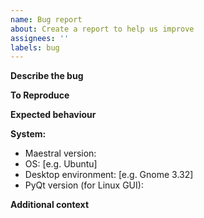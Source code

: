 ```yaml
---
name: Bug report
about: Create a report to help us improve
assignees: ''
labels: bug
---
```


**Describe the bug**
<!--- A clear and concise description of what the bug is. --->

**To Reproduce**
<!--- Steps to reproduce the behaviour. --->

**Expected behaviour**
<!--- A clear and concise description of what you expected to happen. --->

**System:**
<!--- Please complete the following information. --->
<!--- To find the PyQt5 version, run `python3 -c "from PyQt5.Qt import PYQT_VERSION_STR; print(PYQT_VERSION_STR)"` --->
 - Maestral version:
 - OS: [e.g. Ubuntu]
 - Desktop environment: [e.g. Gnome 3.32]
 - PyQt version (for Linux GUI):

**Additional context**
<!--- Add any other context about the problem here. --->
